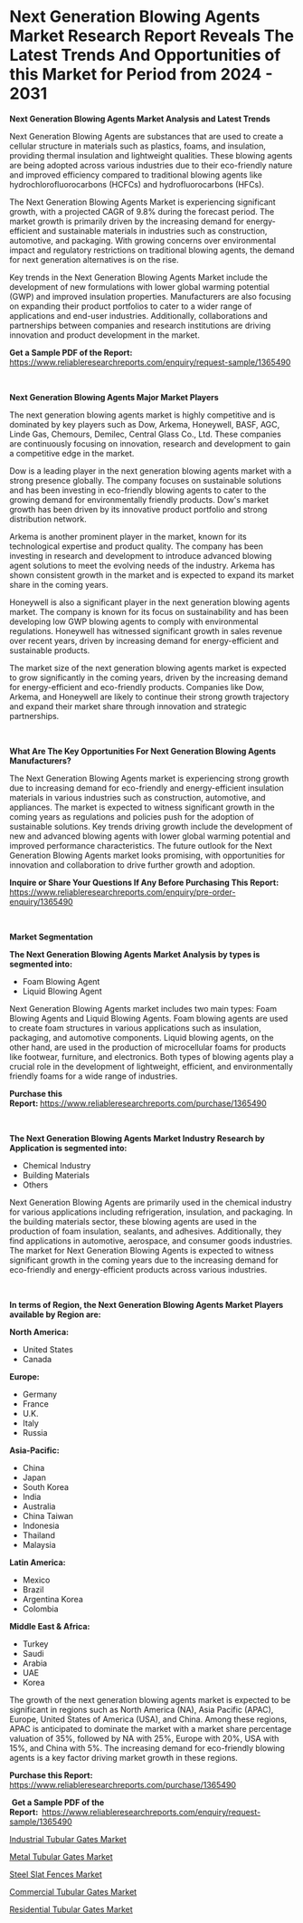 <p><h1>Next Generation Blowing Agents Market Research Report Reveals The Latest Trends And Opportunities of this Market for Period from 2024 - 2031</h1></p><p><strong>Next Generation Blowing Agents Market Analysis and Latest Trends</strong></p>
<p><p>Next Generation Blowing Agents are substances that are used to create a cellular structure in materials such as plastics, foams, and insulation, providing thermal insulation and lightweight qualities. These blowing agents are being adopted across various industries due to their eco-friendly nature and improved efficiency compared to traditional blowing agents like hydrochlorofluorocarbons (HCFCs) and hydrofluorocarbons (HFCs).</p><p>The Next Generation Blowing Agents Market is experiencing significant growth, with a projected CAGR of 9.8% during the forecast period. The market growth is primarily driven by the increasing demand for energy-efficient and sustainable materials in industries such as construction, automotive, and packaging. With growing concerns over environmental impact and regulatory restrictions on traditional blowing agents, the demand for next generation alternatives is on the rise.</p><p>Key trends in the Next Generation Blowing Agents Market include the development of new formulations with lower global warming potential (GWP) and improved insulation properties. Manufacturers are also focusing on expanding their product portfolios to cater to a wider range of applications and end-user industries. Additionally, collaborations and partnerships between companies and research institutions are driving innovation and product development in the market.</p></p>
<p><strong>Get a Sample PDF of the Report:&nbsp;</strong> <a href="https://www.reliableresearchreports.com/enquiry/request-sample/1365490">https://www.reliableresearchreports.com/enquiry/request-sample/1365490</a></p>
<p>&nbsp;</p>
<p><strong>Next Generation Blowing Agents Major Market Players</strong></p>
<p><p>The next generation blowing agents market is highly competitive and is dominated by key players such as Dow, Arkema, Honeywell, BASF, AGC, Linde Gas, Chemours, Demilec, Central Glass Co., Ltd. These companies are continuously focusing on innovation, research and development to gain a competitive edge in the market.</p><p>Dow is a leading player in the next generation blowing agents market with a strong presence globally. The company focuses on sustainable solutions and has been investing in eco-friendly blowing agents to cater to the growing demand for environmentally friendly products. Dow's market growth has been driven by its innovative product portfolio and strong distribution network.</p><p>Arkema is another prominent player in the market, known for its technological expertise and product quality. The company has been investing in research and development to introduce advanced blowing agent solutions to meet the evolving needs of the industry. Arkema has shown consistent growth in the market and is expected to expand its market share in the coming years.</p><p>Honeywell is also a significant player in the next generation blowing agents market. The company is known for its focus on sustainability and has been developing low GWP blowing agents to comply with environmental regulations. Honeywell has witnessed significant growth in sales revenue over recent years, driven by increasing demand for energy-efficient and sustainable products.</p><p>The market size of the next generation blowing agents market is expected to grow significantly in the coming years, driven by the increasing demand for energy-efficient and eco-friendly products. Companies like Dow, Arkema, and Honeywell are likely to continue their strong growth trajectory and expand their market share through innovation and strategic partnerships.</p></p>
<p>&nbsp;</p>
<p><strong>What Are The Key Opportunities For Next Generation Blowing Agents Manufacturers?</strong></p>
<p><p>The Next Generation Blowing Agents market is experiencing strong growth due to increasing demand for eco-friendly and energy-efficient insulation materials in various industries such as construction, automotive, and appliances. The market is expected to witness significant growth in the coming years as regulations and policies push for the adoption of sustainable solutions. Key trends driving growth include the development of new and advanced blowing agents with lower global warming potential and improved performance characteristics. The future outlook for the Next Generation Blowing Agents market looks promising, with opportunities for innovation and collaboration to drive further growth and adoption.</p></p>
<p><strong>Inquire or Share Your Questions If Any Before Purchasing This Report:</strong> <a href="https://www.reliableresearchreports.com/enquiry/pre-order-enquiry/1365490">https://www.reliableresearchreports.com/enquiry/pre-order-enquiry/1365490</a></p>
<p>&nbsp;</p>
<p><strong>Market Segmentation</strong></p>
<p><strong>The Next Generation Blowing Agents Market Analysis by types is segmented into:</strong></p>
<p><ul><li>Foam Blowing Agent</li><li>Liquid Blowing Agent</li></ul></p>
<p><p>Next Generation Blowing Agents market includes two main types: Foam Blowing Agents and Liquid Blowing Agents. Foam blowing agents are used to create foam structures in various applications such as insulation, packaging, and automotive components. Liquid blowing agents, on the other hand, are used in the production of microcellular foams for products like footwear, furniture, and electronics. Both types of blowing agents play a crucial role in the development of lightweight, efficient, and environmentally friendly foams for a wide range of industries.</p></p>
<p><strong>Purchase this Report:&nbsp;</strong><a href="https://www.reliableresearchreports.com/purchase/1365490">https://www.reliableresearchreports.com/purchase/1365490</a></p>
<p>&nbsp;</p>
<p><strong>The Next Generation Blowing Agents Market Industry Research by Application is segmented into:</strong></p>
<p><ul><li>Chemical Industry</li><li>Building Materials</li><li>Others</li></ul></p>
<p><p>Next Generation Blowing Agents are primarily used in the chemical industry for various applications including refrigeration, insulation, and packaging. In the building materials sector, these blowing agents are used in the production of foam insulation, sealants, and adhesives. Additionally, they find applications in automotive, aerospace, and consumer goods industries. The market for Next Generation Blowing Agents is expected to witness significant growth in the coming years due to the increasing demand for eco-friendly and energy-efficient products across various industries.</p></p>
<p>&nbsp;</p>
<p><strong>In terms of Region, the Next Generation Blowing Agents Market Players available by Region are:</strong></p>
<p>
    <p> <strong> North America: </strong>
        <ul>
            <li>United States</li>
            <li>Canada</li>
        </ul>
        </p> 
    <p> <strong> Europe: </strong>
        <ul>
            <li>Germany</li>
            <li>France</li>
            <li>U.K.</li>
            <li>Italy</li>
            <li>Russia</li>
        </ul>
        </p> 
    <p> <strong> Asia-Pacific: </strong>
        <ul>
            <li>China</li>
            <li>Japan</li>
            <li>South Korea</li>
            <li>India</li>
            <li>Australia</li>
            <li>China Taiwan</li>
            <li>Indonesia</li>
            <li>Thailand</li>
            <li>Malaysia</li>
        </ul>
        </p> 
    <p> <strong> Latin America: </strong>
        <ul>
            <li>Mexico</li>
            <li>Brazil</li>
            <li>Argentina Korea</li>
            <li>Colombia</li>
        </ul>
        </p> 
    <p> <strong> Middle East & Africa: </strong>
        <ul>
            <li>Turkey</li>
            <li>Saudi</li>
            <li>Arabia</li>
            <li>UAE</li>
            <li>Korea</li>
        </ul>
    </p>
    </p>
<p><p>The growth of the next generation blowing agents market is expected to be significant in regions such as North America (NA), Asia Pacific (APAC), Europe, United States of America (USA), and China. Among these regions, APAC is anticipated to dominate the market with a market share percentage valuation of 35%, followed by NA with 25%, Europe with 20%, USA with 15%, and China with 5%. The increasing demand for eco-friendly blowing agents is a key factor driving market growth in these regions.</p></p>
<p><strong>Purchase this Report: </strong><a href="https://www.reliableresearchreports.com/purchase/1365490">https://www.reliableresearchreports.com/purchase/1365490</a></p>
<p>&nbsp;<strong>Get a Sample PDF of the Report:&nbsp;&nbsp;</strong><a href="https://www.reliableresearchreports.com/enquiry/request-sample/1365490">https://www.reliableresearchreports.com/enquiry/request-sample/1365490</a></p>
<p><strong></strong></p>
<p><p><a href="https://medium.com/@birdielynch2022/industrial-tubular-gates-market-research-report-its-history-and-forecast-2024-to-2031-7d8cf31c270a">Industrial Tubular Gates Market</a></p><p><a href="https://medium.com/p/c59a4d400e1c/edit">Metal Tubular Gates Market</a></p><p><a href="https://medium.com/p/ebef8bfe0530/edit">Steel Slat Fences Market</a></p><p><a href="https://medium.com/@birdielynch2022/commercial-tubular-gates-market-share-evolution-and-market-growth-trends-2024-2031-5434a2b536d5">Commercial Tubular Gates Market</a></p><p><a href="https://medium.com/p/a501a7f00cdd/edit">Residential Tubular Gates Market</a></p></p>